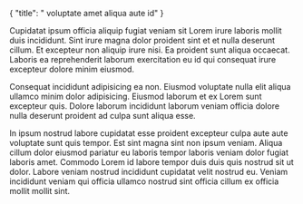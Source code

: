 {
  "title": " voluptate amet aliqua aute id"
}

Cupidatat ipsum officia aliquip fugiat veniam sit Lorem irure laboris mollit duis incididunt. Sint irure magna dolor proident sint et et nulla deserunt cillum. Et excepteur non aliquip irure nisi. Ea proident sunt aliqua occaecat. Laboris ea reprehenderit laborum exercitation eu id qui consequat irure excepteur dolore minim eiusmod.

Consequat incididunt adipisicing ea non. Eiusmod voluptate nulla elit aliqua ullamco minim dolor adipisicing. Eiusmod laborum et ex Lorem sunt excepteur quis. Dolore laborum incididunt laborum veniam officia dolore nulla deserunt proident ad culpa sunt aliqua esse.

In ipsum nostrud labore cupidatat esse proident excepteur culpa aute aute voluptate sunt quis tempor. Est sint magna sint non ipsum veniam. Aliqua cillum dolor eiusmod pariatur eu laboris tempor laboris veniam dolor fugiat laboris amet. Commodo Lorem id labore tempor duis duis quis nostrud sit ut dolor. Labore veniam nostrud incididunt cupidatat velit nostrud eu. Veniam incididunt veniam qui officia ullamco nostrud sint officia cillum ex officia mollit mollit sint.
